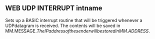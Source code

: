 ## WEB UDP INTERRUPT intname

Sets up a BASIC interrupt routine that will be triggered whenever a UDPdatagram is received. The contents will be saved in MM.MESSAGE$. The IPaddress of the sender will be stored in MM.ADDRESS$.